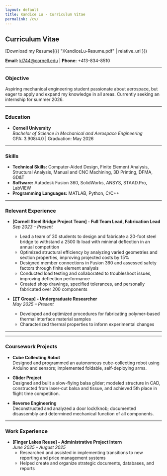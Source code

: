 ```yaml
---
layout: default
title: Kandice Lu - Curriculum Vitae
permalink: /cv/
---
```


## Curriculum Vitae

[Download my Resume]({{ "/KandiceLu-Resume.pdf" | relative_url }})

**Email:** [kl744@cornell.edu](mailto:kl744@cornell.edu) | **Phone:** +413-834-8510

---

### Objective
Aspiring mechanical engineering student passionate about aerospace, but eager to apply and expand my knowledge in all areas. Currently seeking an internship for summer 2026.

---

### Education
- **Cornell University**  
  *Bachelor of Science in Mechanical and Aerospace Engineering*  
  GPA: 3.908/4.0 | Graduation: May 2026

---

### Skills
- **Technical Skills:** Computer-Aided Design, Finite Element Analysis, Structural Analysis, Manual and CNC Machining, 3D Printing, DFMA, GD&T
- **Software:** Autodesk Fusion 360, SolidWorks, ANSYS, STAAD.Pro, LabVIEW
- **Programming Languages:** MATLAB, Python, C/C++

---

### Relevant Experience
- **[Cornell Steel Bridge Project Team] - Full Team Lead, Fabrication Lead**  
  *Sep 2023 – Present*  
  - Lead a team of 30 students to design and fabricate a 20-foot steel bridge to withstand a 2500 lb load with minimal deflection in an annual competition
  - Optimized structural efficiency by analyzing varied geometries and section properties, improving projected costs by 15%
  - Designed member connections in Fusion 360 and assessed safety factors through finite element analysis
  - Conducted load testing and collaborated to troubleshoot issues, improving deflection performance
  - Created shop drawings, specified tolerances, and personally fabricated over 200 components

- **[ZT Group] - Undergraduate Researcher**  
  *May 2025 – Present*  
  - Developed and optimized procedures for fabricating polymer-based thermal interface material samples
  - Characterized thermal properties to inform experimental changes

---

---

### Coursework Projects
- **Cube Collecting Robot**  
  Designed and programmed an autonomous cube-collecting robot using Arduino and sensors; implemented foldable, self-deploying arms.

- **Glider Project**  
  Designed and built a slow-flying balsa glider; modeled structure in CAD, constructed from laser-cut balsa and tissue, and achieved 5th place in flight time competition.

- **Reverse Engineering**  
  Deconstructed and analyzed a door lock/knob; documented disassembly and determined mechanical function of all components.

---

### Work Experience
- **[Finger Lakes Reuse] - Administrative Project Intern**  
  *June 2025 – August 2025*  
  - Researched and assisted in implementing transitions to new reporting and price management systems
  - Helped create and organize strategic documents, databases, and reports
